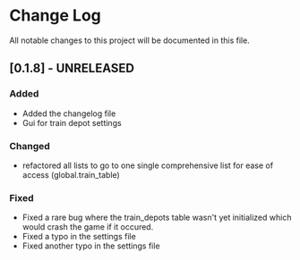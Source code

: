 
# Change Log
All notable changes to this project will be documented in this file.
 
## [0.1.8] - UNRELEASED
 
### Added
- Added the changelog file
- Gui for train depot settings
 
### Changed
- refactored all lists to go to one single comprehensive list for ease of access (global.train_table)

### Fixed
- Fixed a rare bug where the train_depots table wasn't yet initialized which would crash the game if it occured.
- Fixed a typo in the settings file
- Fixed another typo in the settings file